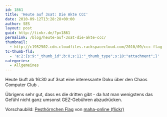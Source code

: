 ```yaml
---
id: 1861
title: 'Heute auf 3sat: Die Akte CCC'
date: 2010-09-12T13:28:28+00:00
author: SES
layout: post
guid: http://tinkr.de/?p=1861
permalink: /blog/heute-auf-3sat-die-akte-ccc/
thumbnail:
  - http://c1952502.cdn.cloudfiles.rackspacecloud.com/2010/09/ccc-flag.jpg
tc-thumb-fld:
  - 'a:2:{s:9:"_thumb_id";b:0;s:11:"_thumb_type";s:10:"attachment";}'
categories:
  - Allgemeines
---
```

Heute läuft ab 16:30 auf 3sat eine interessante Doku über den Chaos Computer Club .



Übrigens sehr gut, dass es die dritten gibt - da hat man wenigstens das Gefühl nicht ganz umsonst GEZ-Gebühren abzudrücken.

Vorschaubild: [Pesthörnchen Flag](http://www.flickr.com/photos/maha-online/320897985) von [maha-online (flickr)](http://www.flickr.com/photos/maha-online)
